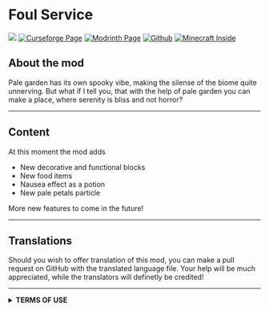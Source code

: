 # Foul Service

![](https://img.shields.io/badge/Mod%20Loader-Fabric-blue?style=for-the-badge)
[![Curseforge Page](https://img.shields.io/badge/Curseforge-Page-orange?style=for-the-badge&logo=curseforge "Curseforge page")]()
[![Modrinth Page](https://img.shields.io/badge/Modrinth-Page-1bd96a?style=for-the-badge&logo=modrinth)](https://modrinth.com/project/foul-service)
[![Github](https://img.shields.io/badge/GitHub-Repository-blue?style=for-the-badge&logo=github)]()
[![Minecraft Inside](https://img.shields.io/badge/Minecraft--Inside-Page-violet?style=for-the-badge&logo=github)]()


## **About the mod**

Pale garden has its own spooky vibe, making the silense of the biome quite unnerving. But what if I tell you, that with the help of pale garden you can make a place, where serenity is bliss and not horror?

---

## **Content**

At this moment the mod adds

- New decorative and functional blocks
- New food items
- Nausea effect as a potion
- New pale petals particle

More new features to come in the future!

---

## **Translations**

Should you wish to offer translation of this mod, you can make a pull request on GitHub with the translated language file. Your help will be much appreciated, while the translators will definetly be credited!

---
<details>
<summary><b>TERMS OF USE</b></summary>

```

# Terms of Use for Foul Service

By downloading and using this mod, you agree to the following terms:

## Ownership
The rights to this mod, Fouls Service, belong exclusively to its author, **DimensionRed**.  

## Permitted Usage ✅ 
1. **Modpacks**:  
   You are allowed to include this mod in modpacks, provided that you credit **DimensionRed** as the author of the mod by providing a link to this GitHub page.  
2. Feel free to make resourcepacks and datapacks for this mod.   

## Prohibited Actions ❌
You are strictly forbidden from:  
1. **Stealing Authorship**:  
   Claiming this mod as your own creation or misrepresenting its authorship in any way.  
   
2. **Altering Files**:  
   Redistributing modifyied, decompilied, or altered files of this mod in any form without prior written permission from the author.
   Uploading edited or unedited assets from all the Mod Pages like Modrinth, Curse Forge, etc. of this mod.

3. **Reuploading**:  
   Redistributing or reuploading this mod to any website, platform, or repository without explicit permission from the author.  

## Final Note
Failure to comply with these terms may result in action being taken to protect the author's rights. If you wish to request permission for any restricted action, please contact the author.  

Thank you for respecting the hard work and creativity that went into this project. Enjoy the mod!

```

</details>
